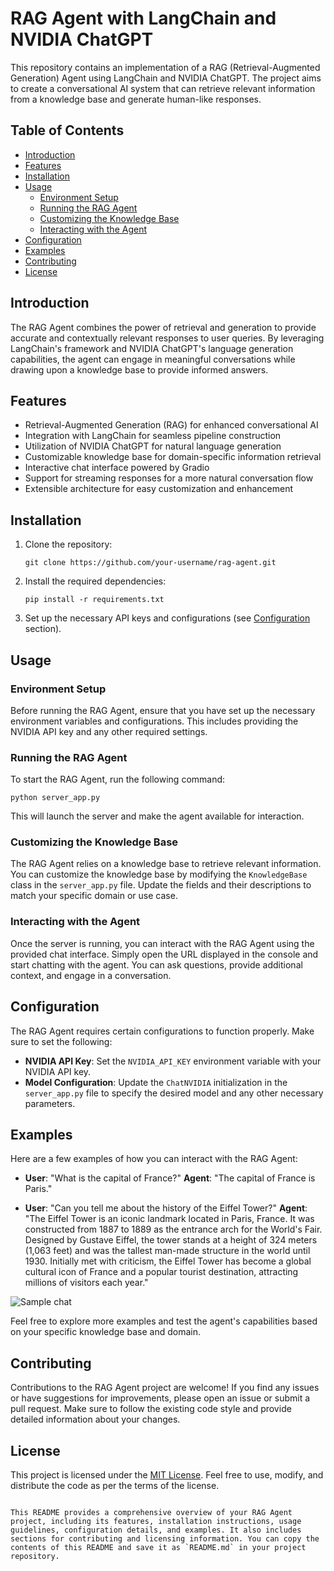 
# RAG Agent with LangChain and NVIDIA ChatGPT

This repository contains an implementation of a RAG (Retrieval-Augmented Generation) Agent using LangChain and NVIDIA ChatGPT. The project aims to create a conversational AI system that can retrieve relevant information from a knowledge base and generate human-like responses.

## Table of Contents

- [Introduction](#introduction)
- [Features](#features)
- [Installation](#installation)
- [Usage](#usage)
  - [Environment Setup](#environment-setup)
  - [Running the RAG Agent](#running-the-rag-agent)
  - [Customizing the Knowledge Base](#customizing-the-knowledge-base)
  - [Interacting with the Agent](#interacting-with-the-agent)
- [Configuration](#configuration)
- [Examples](#examples)
- [Contributing](#contributing)
- [License](#license)

## Introduction

The RAG Agent combines the power of retrieval and generation to provide accurate and contextually relevant responses to user queries. By leveraging LangChain's framework and NVIDIA ChatGPT's language generation capabilities, the agent can engage in meaningful conversations while drawing upon a knowledge base to provide informed answers.

## Features

- Retrieval-Augmented Generation (RAG) for enhanced conversational AI
- Integration with LangChain for seamless pipeline construction
- Utilization of NVIDIA ChatGPT for natural language generation
- Customizable knowledge base for domain-specific information retrieval
- Interactive chat interface powered by Gradio
- Support for streaming responses for a more natural conversation flow
- Extensible architecture for easy customization and enhancement

## Installation

1. Clone the repository:

   ```shell
   git clone https://github.com/your-username/rag-agent.git
   ```

2. Install the required dependencies:

   ```shell
   pip install -r requirements.txt
   ```

3. Set up the necessary API keys and configurations (see [Configuration](#configuration) section).

## Usage

### Environment Setup

Before running the RAG Agent, ensure that you have set up the necessary environment variables and configurations. This includes providing the NVIDIA API key and any other required settings.

### Running the RAG Agent

To start the RAG Agent, run the following command:

   ```shell
   python server_app.py
   ```

This will launch the server and make the agent available for interaction.

### Customizing the Knowledge Base

The RAG Agent relies on a knowledge base to retrieve relevant information. You can customize the knowledge base by modifying the `KnowledgeBase` class in the `server_app.py` file. Update the fields and their descriptions to match your specific domain or use case.

### Interacting with the Agent

Once the server is running, you can interact with the RAG Agent using the provided chat interface. Simply open the URL displayed in the console and start chatting with the agent. You can ask questions, provide additional context, and engage in a conversation.

## Configuration

The RAG Agent requires certain configurations to function properly. Make sure to set the following:

- **NVIDIA API Key**: Set the `NVIDIA_API_KEY` environment variable with your NVIDIA API key.
- **Model Configuration**: Update the `ChatNVIDIA` initialization in the `server_app.py` file to specify the desired model and any other necessary parameters.

## Examples

Here are a few examples of how you can interact with the RAG Agent:

- **User**: "What is the capital of France?"
  **Agent**: "The capital of France is Paris."

- **User**: "Can you tell me about the history of the Eiffel Tower?"
  **Agent**: "The Eiffel Tower is an iconic landmark located in Paris, France. It was constructed from 1887 to 1889 as the entrance arch for the World's Fair. Designed by Gustave Eiffel, the tower stands at a height of 324 meters (1,063 feet) and was the tallest man-made structure in the world until 1930. Initially met with criticism, the Eiffel Tower has become a global cultural icon of France and a popular tourist destination, attracting millions of visitors each year."


![Sample chat](/Users/kapardhikannekanti/RAG-Agent/Rag-Agents/gradio.png)


Feel free to explore more examples and test the agent's capabilities based on your specific knowledge base and domain.

## Contributing

Contributions to the RAG Agent project are welcome! If you find any issues or have suggestions for improvements, please open an issue or submit a pull request. Make sure to follow the existing code style and provide detailed information about your changes.

## License

This project is licensed under the [MIT License](LICENSE). Feel free to use, modify, and distribute the code as per the terms of the license.
```

This README provides a comprehensive overview of your RAG Agent project, including its features, installation instructions, usage guidelines, configuration details, and examples. It also includes sections for contributing and licensing information. You can copy the contents of this README and save it as `README.md` in your project repository.